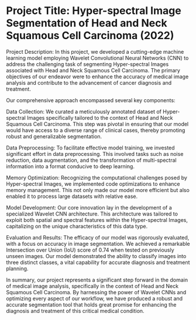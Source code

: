 # Project Title: Hyper-spectral Image Segmentation of Head and Neck Squamous Cell Carcinoma (2022)

Project Description:
In this project, we developed a cutting-edge machine learning model employing Wavelet Convolutional Neural Networks (CNN) to address the challenging task of segmenting Hyper-spectral Images associated with Head and Neck Squamous Cell Carcinoma. The primary objectives of our endeavor were to enhance the accuracy of medical image analysis and contribute to the advancement of cancer diagnosis and treatment.

Our comprehensive approach encompassed several key components:

Data Collection: We curated a meticulously annotated dataset of Hyper-spectral Images specifically tailored to the context of Head and Neck Squamous Cell Carcinoma. This step was pivotal in ensuring that our model would have access to a diverse range of clinical cases, thereby promoting robust and generalizable segmentation.

Data Preprocessing: To facilitate effective model training, we invested significant effort in data preprocessing. This involved tasks such as noise reduction, data augmentation, and the transformation of multi-spectral information into a format conducive to deep learning.

Memory Optimization: Recognizing the computational challenges posed by Hyper-spectral Images, we implemented code optimizations to enhance memory management. This not only made our model more efficient but also enabled it to process large datasets with relative ease.

Model Development: Our core innovation lay in the development of a specialized Wavelet CNN architecture. This architecture was tailored to exploit both spatial and spectral features within the Hyper-spectral Images, capitalizing on the unique characteristics of this data type.

Evaluation and Results: The efficacy of our model was rigorously evaluated, with a focus on accuracy in image segmentation. We achieved a remarkable Intersection over Union (IoU) score of 0.74 when tested on previously unseen images. Our model demonstrated the ability to classify images into three distinct classes, a vital capability for accurate diagnosis and treatment planning.

In summary, our project represents a significant step forward in the domain of medical image analysis, specifically in the context of Head and Neck Squamous Cell Carcinoma. By harnessing the power of Wavelet CNNs and optimizing every aspect of our workflow, we have produced a robust and accurate segmentation tool that holds great promise for enhancing the diagnosis and treatment of this critical medical condition.

